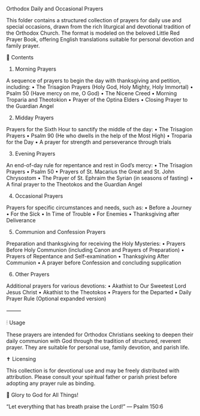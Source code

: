 Orthodox Daily and Occasional Prayers

This folder contains a structured collection of prayers for daily use and special occasions, drawn from the rich liturgical and devotional tradition of the Orthodox Church. The format is modeled on the beloved Little Red Prayer Book, offering English translations suitable for personal devotion and family prayer.

📖 Contents

1. Morning Prayers

A sequence of prayers to begin the day with thanksgiving and petition, including:
	•	The Trisagion Prayers (Holy God, Holy Mighty, Holy Immortal)
	•	Psalm 50 (Have mercy on me, O God)
	•	The Nicene Creed
	•	Morning Troparia and Theotokion
	•	Prayer of the Optina Elders
	•	Closing Prayer to the Guardian Angel

2. Midday Prayers

Prayers for the Sixth Hour to sanctify the middle of the day:
	•	The Trisagion Prayers
	•	Psalm 90 (He who dwells in the help of the Most High)
	•	Troparia for the Day
	•	A prayer for strength and perseverance through trials

3. Evening Prayers

An end-of-day rule for repentance and rest in God’s mercy:
	•	The Trisagion Prayers
	•	Psalm 50
	•	Prayers of St. Macarius the Great and St. John Chrysostom
	•	The Prayer of St. Ephraim the Syrian (in seasons of fasting)
	•	A final prayer to the Theotokos and the Guardian Angel

4. Occasional Prayers

Prayers for specific circumstances and needs, such as:
	•	Before a Journey
	•	For the Sick
	•	In Time of Trouble
	•	For Enemies
	•	Thanksgiving after Deliverance

5. Communion and Confession Prayers

Preparation and thanksgiving for receiving the Holy Mysteries:
	•	Prayers Before Holy Communion (including Canon and Prayers of Preparation)
	•	Prayers of Repentance and Self-examination
	•	Thanksgiving After Communion
	•	A prayer before Confession and concluding supplication

6. Other Prayers

Additional prayers for various devotions:
	•	Akathist to Our Sweetest Lord Jesus Christ
	•	Akathist to the Theotokos
	•	Prayers for the Departed
	•	Daily Prayer Rule (Optional expanded version)

⸻

🕯 Usage

These prayers are intended for Orthodox Christians seeking to deepen their daily communion with God through the tradition of structured, reverent prayer. They are suitable for personal use, family devotion, and parish life.

✝️ Licensing

This collection is for devotional use and may be freely distributed with attribution. Please consult your spiritual father or parish priest before adopting any prayer rule as binding.

🙏 Glory to God for All Things!

“Let everything that has breath praise the Lord!” — Psalm 150:6
